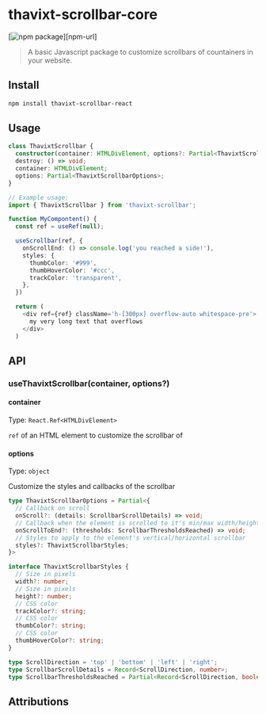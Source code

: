 # thavixt-scrollbar-core

[![npm package][npm-img]][npm-url]

> A basic Javascript package to customize scrollbars of countainers in your website.

## Install

```bash
npm install thavixt-scrollbar-react
```

## Usage

```ts
class ThavixtScrollbar {
  constructor(container: HTMLDivElement, options?: Partial<ThavixtScrollbarOptions>);
  destroy: () => void;
  container: HTMLDivElement;
  options: Partial<ThavixtScrollbarOptions>;
}

// Example usage:
import { ThavixtScrollbar } from 'thavixt-scrollbar';

function MyCompontent() {
  const ref = useRef(null);

  useScrollbar(ref, {
    onScrollEnd: () => console.log('you reached a side!'),
    styles: {
      thumbColor: '#999',
      thumbHoverColor: '#ccc',
      trackColor: 'transparent',
    },
  })

  return (
    <div ref={ref} className='h-[300px] overflow-auto whitespace-pre'>
      my very long text that overflows
    </div>
  )
```

## API

### useThavixtScrollbar(container, options?)

#### container

Type: `React.Ref<HTMLDivElement>`

`ref` of an HTML element to customize the scrollbar of

#### options

Type: `object`

Customize the styles and callbacks of the scrollbar

```ts
type ThavixtScrollbarOptions = Partial<{
  // Callback on scroll
  onScroll?: (details: ScrollbarScrollDetails) => void;
  // Callback when the element is scrolled to it's min/max width/height
  onScrollToEnd?: (thresholds: ScrollbarThresholdsReached) => void;
  // Styles to apply to the element's vertical/horizontal scrollbar
  styles?: ThavixtScrollbarStyles;
}>

interface ThavixtScrollbarStyles {
  // Size in pixels
  width?: number;
  // Size in pixels
  height?: number;
  // CSS color
  trackColor?: string;
  // CSS color
  thumbColor?: string;
  // CSS color
  thumbHoverColor?: string;
}

type ScrollDirection = 'top' | 'bottom' | 'left' | 'right';
type ScrollbarScrollDetails = Record<ScrollDirection, number>;
type ScrollbarThresholdsReached = Partial<Record<ScrollDirection, boolean>>;
```

## Attributions

[npm-img]:https://img.shields.io/npm/v/thavixt-scrollbar